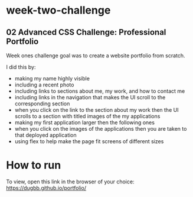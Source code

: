 # week-two-challenge
## 02 Advanced CSS Challenge: Professional Portfolio

Week ones challenge goal was to create a website portfolio from scratch.  

 I did this by:
- making my name highly visible 
- including a recent photo  
- including links to sections about me, my work, and how to contact me
- including links in the navigation that makes the UI scroll to the corresponding section
- when you click on the link to the section about my work
then the UI scrolls to a section with titled images of the my applications
- making my first application larger then the following ones
- when you click on the images of the applications
then you are taken to that deployed application
- using flex to help make the page fit screens of different sizes

# How to run
To view, open this link in the browser of your choice:
https://dugbb.github.io/portfolio/
